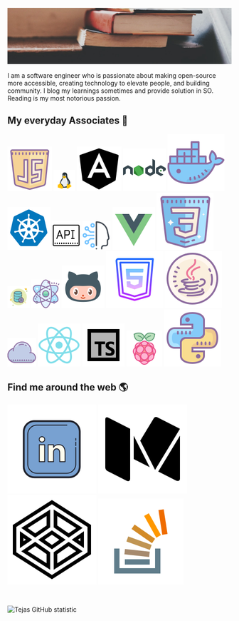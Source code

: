 [![MastHead](https://raw.githubusercontent.com/tsabunkar/tsabunkar/master/tsabunkar.jpeg)](http://www.tsabunkar.in/)

I am a software engineer who is passionate about making open-source more accessible, creating technology to elevate people, and building community. I blog my learnings sometimes and provide solution in SO. Reading is my most notorious passion.

## My everyday Associates 🧡

![JavaScript](https://raw.githubusercontent.com/tsabunkar/tsabunkar/master/tech/js.svg) ![Linux](https://raw.githubusercontent.com/tsabunkar/tsabunkar/master/tech/linux.png) ![Angular](https://raw.githubusercontent.com/tsabunkar/tsabunkar/master/tech/ng.svg) ![Nodejs](https://raw.githubusercontent.com/tsabunkar/tsabunkar/master/tech/nodejs.svg) ![Docker](https://raw.githubusercontent.com/tsabunkar/tsabunkar/master/tech/docker.svg) ![kubernetes](https://raw.githubusercontent.com/tsabunkar/tsabunkar/master/tech/kubernetes.svg) ![Api](https://raw.githubusercontent.com/tsabunkar/tsabunkar/master/tech/api.png) ![Artificial Intelligence](https://raw.githubusercontent.com/tsabunkar/tsabunkar/master/tech/ai.png) ![Vue](https://raw.githubusercontent.com/tsabunkar/tsabunkar/master/tech/vue.svg) ![CSS](https://raw.githubusercontent.com/tsabunkar/tsabunkar/master/tech/css.svg) ![Database](https://raw.githubusercontent.com/tsabunkar/tsabunkar/master/tech/db.png) ![Electronjs](https://raw.githubusercontent.com/tsabunkar/tsabunkar/master/tech/electronjs.png) ![Git](https://raw.githubusercontent.com/tsabunkar/tsabunkar/master/tech/git.svg) ![Html](https://raw.githubusercontent.com/tsabunkar/tsabunkar/master/tech/html.svg) ![Java](https://raw.githubusercontent.com/tsabunkar/tsabunkar/master/tech/java.svg) ![Cloud](https://raw.githubusercontent.com/tsabunkar/tsabunkar/master/tech/cloud.png) ![React](https://raw.githubusercontent.com/tsabunkar/tsabunkar/master/tech/react.svg) ![Typescript](https://raw.githubusercontent.com/tsabunkar/tsabunkar/master/tech/ts.svg) ![Raspberry Pi](https://raw.githubusercontent.com/tsabunkar/tsabunkar/master/tech/pi.svg) ![Python](https://raw.githubusercontent.com/tsabunkar/tsabunkar/master/tech/python.svg)

## Find me around the web 🌎

<a href="https://www.linkedin.com/in/tsabunkar/"><img src="https://raw.githubusercontent.com/tsabunkar/tsabunkar/master/icons/linkedin.svg" alt="LinkedIn handle"/></a>
<a href="https://medium.com/@tsabunkar"><img src="https://raw.githubusercontent.com/tsabunkar/tsabunkar/master/icons/medium.svg" alt="medium handle"/></a>
<a href="https://codepen.io/tsabunkar"><img src="https://raw.githubusercontent.com/tsabunkar/tsabunkar/master/icons/codepen.svg" alt="codepen handle"/></a>
<a href="https://stackoverflow.com/users/7472904/sabunkar-tejas-sahailesh"><img src="https://raw.githubusercontent.com/tsabunkar/tsabunkar/master/icons/stack-overflow.svg" alt="stackoverflow handle"/></a>

<br/>

![Tejas GitHub statistic](https://github-readme-stats.vercel.app/api?username=tsabunkar&show_icons=true)
